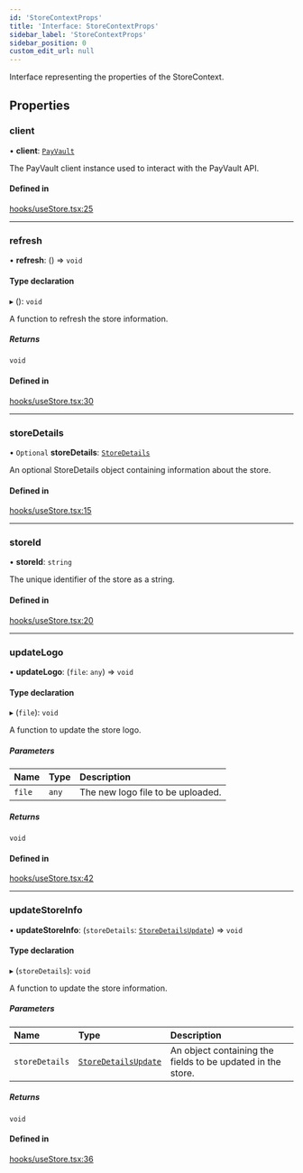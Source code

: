```yaml
---
id: 'StoreContextProps'
title: 'Interface: StoreContextProps'
sidebar_label: 'StoreContextProps'
sidebar_position: 0
custom_edit_url: null
---
```


Interface representing the properties of the StoreContext.

## Properties

### client

• **client**: [`PayVault`](../classes/PayVault.md)

The PayVault client instance used to interact with the PayVault API.

#### Defined in

[hooks/useStore.tsx:25](https://github.com/Project-Krypto/ReactPayVault/blob/208ee24/src/lib/hooks/useStore.tsx#L25)

---

### refresh

• **refresh**: () => `void`

#### Type declaration

▸ (): `void`

A function to refresh the store information.

##### Returns

`void`

#### Defined in

[hooks/useStore.tsx:30](https://github.com/Project-Krypto/ReactPayVault/blob/208ee24/src/lib/hooks/useStore.tsx#L30)

---

### storeDetails

• `Optional` **storeDetails**: [`StoreDetails`](../#storedetails)

An optional StoreDetails object containing information about the store.

#### Defined in

[hooks/useStore.tsx:15](https://github.com/Project-Krypto/ReactPayVault/blob/208ee24/src/lib/hooks/useStore.tsx#L15)

---

### storeId

• **storeId**: `string`

The unique identifier of the store as a string.

#### Defined in

[hooks/useStore.tsx:20](https://github.com/Project-Krypto/ReactPayVault/blob/208ee24/src/lib/hooks/useStore.tsx#L20)

---

### updateLogo

• **updateLogo**: (`file`: `any`) => `void`

#### Type declaration

▸ (`file`): `void`

A function to update the store logo.

##### Parameters

| Name   | Type  | Description                       |
| :----- | :---- | :-------------------------------- |
| `file` | `any` | The new logo file to be uploaded. |

##### Returns

`void`

#### Defined in

[hooks/useStore.tsx:42](https://github.com/Project-Krypto/ReactPayVault/blob/208ee24/src/lib/hooks/useStore.tsx#L42)

---

### updateStoreInfo

• **updateStoreInfo**: (`storeDetails`: [`StoreDetailsUpdate`](StoreDetailsUpdate.md)) => `void`

#### Type declaration

▸ (`storeDetails`): `void`

A function to update the store information.

##### Parameters

| Name           | Type                                          | Description                                                 |
| :------------- | :-------------------------------------------- | :---------------------------------------------------------- |
| `storeDetails` | [`StoreDetailsUpdate`](StoreDetailsUpdate.md) | An object containing the fields to be updated in the store. |

##### Returns

`void`

#### Defined in

[hooks/useStore.tsx:36](https://github.com/Project-Krypto/ReactPayVault/blob/208ee24/src/lib/hooks/useStore.tsx#L36)

